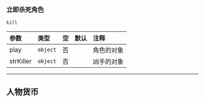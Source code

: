 ### 立即杀死角色
`kill`

| 参数      | 类型     | 空   | 默认 | 注释       |
| :-------- | :------- | :--- | :--- | :--------- |
| play      | `object` | 否   |      | 角色的对象 |
| strKiller | `object` | 否   |      | 凶手的对象 |

------------

## 人物货币

